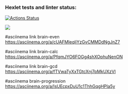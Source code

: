 ### Hexlet tests and linter status:
[![Actions Status](https://github.com/Aleksey-Onuchin/python-project-49/workflows/hexlet-check/badge.svg)](https://github.com/Aleksey-Onuchin/python-project-49/actions)

<a href="https://codeclimate.com/github/Aleksey-Onuchin/python-project-49/maintainability"><img src="https://api.codeclimate.com/v1/badges/bb9cd4c04999465e625a/maintainability" /></a>

#asciinema link brain-even
https://asciinema.org/a/cUAFMIeqliYzGvCMMDdNgJnZ7

#asciinema link brain-calc
https://asciinema.org/a/PfqmJYO6FOGg4shXOphuNenON

#asciinema link brain-gcd
https://asciinema.org/a/fTVwaTyXxTGtcXnj7pMkUXzVl

#asciinema brain-progression
https://asciinema.org/a/IsUEcpxDuU1c1ThhGqgHPIa5y

